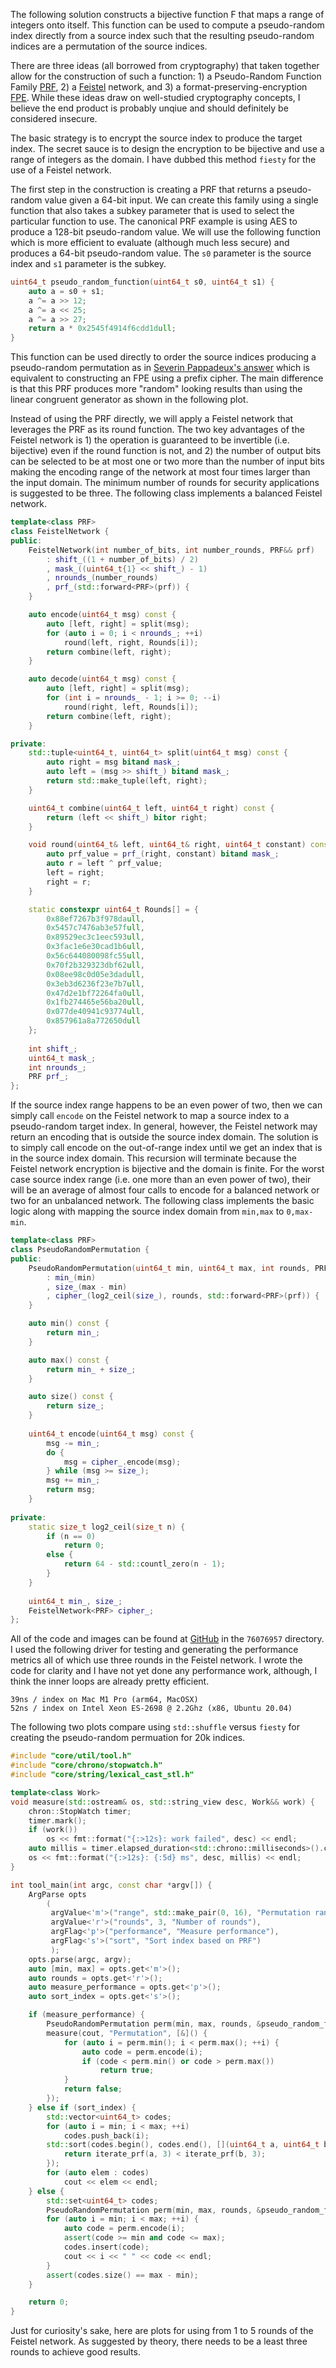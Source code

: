 
The following solution constructs a bijective function F that maps a
range of integers onto itself. This function can be used to compute a
pseudo-random index directly from a source index such that the
resulting pseudo-random indices are a permutation of the source
indices.

There are three ideas (all borrowed from cryptography) that taken
together allow for the construction of such a function: 1) a
Pseudo-Random Function Family [PRF][1], 2) a [Feistel][2] network, and
3) a format-preserving-encryption [FPE][3].  While these ideas draw on
well-studied cryptography concepts, I believe the end product is
probably unqiue and should definitely be considered insecure.

The basic strategy is to encrypt the source index to produce the
target index. The secret sauce is to design the encryption to be
bijective and use a range of integers as the domain. I have dubbed
this method `fiesty` for the use of a Feistel network.

The first step in the construction is creating a PRF that returns a
pseudo-random value given a 64-bit input. We can create this family
using a single function that also takes a subkey parameter that is
used to select the particular function to use. The canonical PRF
example is using AES to produce a 128-bit pseudo-random value. We will
use the following function which is more efficient to evaluate
(although much less secure) and produces a 64-bit pseudo-random
value. The `s0` parameter is the source index and `s1` parameter is
the subkey.

```c++
uint64_t pseudo_random_function(uint64_t s0, uint64_t s1) {
    auto a = s0 + s1;
    a ^= a >> 12;
    a ^= a << 25;
    a ^= a >> 27;
    return a * 0x2545f4914f6cdd1dull;
}
```

This function can be used directly to order the source indices
producing a pseudo-random permutation as in [Severin Pappadeux's
answer](https://stackoverflow.com/a/76082801/1202808) which is
equivalent to constructing an FPE using a prefix cipher. The main
difference is that this PRF produces more "random" looking results
than using the linear congruent generator as shown in the following
plot.

Instead of using the PRF directly, we will apply a Feistel network
that leverages the PRF as its round function. The two key advantages
of the Feistel network is 1) the operation is guaranteed to be
invertible (i.e. bijective) even if the round function is not, and 2)
the number of output bits can be selected to be at most one or two
more than the number of input bits making the encoding range of the
network at most four times larger than the input domain. The minimum
number of rounds for security applications is suggested to be
three. The following class implements a balanced Feistel network.

```c++
template<class PRF>
class FeistelNetwork {
public:
    FeistelNetwork(int number_of_bits, int number_rounds, PRF&& prf)
		: shift_((1 + number_of_bits) / 2)
		, mask_((uint64_t{1} << shift_) - 1)
		, nrounds_(number_rounds)
		, prf_(std::forward<PRF>(prf)) {
    }

    auto encode(uint64_t msg) const {
		auto [left, right] = split(msg);
		for (auto i = 0; i < nrounds_; ++i)
			round(left, right, Rounds[i]);
		return combine(left, right);
    }

    auto decode(uint64_t msg) const {
		auto [left, right] = split(msg);
		for (int i = nrounds_ - 1; i >= 0; --i)
			round(right, left, Rounds[i]);
		return combine(left, right);
    }

private:
    std::tuple<uint64_t, uint64_t> split(uint64_t msg) const {
		auto right = msg bitand mask_;
		auto left = (msg >> shift_) bitand mask_;
		return std::make_tuple(left, right);
    }

    uint64_t combine(uint64_t left, uint64_t right) const {
		return (left << shift_) bitor right;
    }

    void round(uint64_t& left, uint64_t& right, uint64_t constant) const {
		auto prf_value = prf_(right, constant) bitand mask_;
		auto r = left ^ prf_value;
		left = right;
		right = r;
    }

    static constexpr uint64_t Rounds[] = {
		0x88ef7267b3f978daull,
		0x5457c7476ab3e57full,
		0x89529ec3c1eec593ull,
		0x3fac1e6e30cad1b6ull,
		0x56c644080098fc55ull,
		0x70f2b329323dbf62ull,
		0x08ee98c0d05e3dadull,
		0x3eb3d6236f23e7b7ull,
		0x47d2e1bf72264fa0ull,
		0x1fb274465e56ba20ull,
		0x077de40941c93774ull,
		0x857961a8a772650dull
    };
    
    int shift_;
    uint64_t mask_;
    int nrounds_;
    PRF prf_;
};
```

If the source index range happens to be an even power of two, then we
can simply call `encode` on the Feistel network to map a source index
to a pseudo-random target index. In general, however, the Feistel
network may return an encoding that is outside the source index
domain. The solution is to simply call encode on the out-of-range
index until we get an index that is in the source index domain. This
recursion will terminate because the Feistel network encryption is
bijective and the domain is finite. For the worst case source index
range (i.e. one more than an even power of two), their will be an
average of almost four calls to encode for a balanced network or two
for an unbalanced network. The following class implements the basic
logic along with mapping the source index domain from `min,max` to
`0,max-min`.

```c++
template<class PRF>
class PseudoRandomPermutation {
public:
    PseudoRandomPermutation(uint64_t min, uint64_t max, int rounds, PRF&& prf)
		: min_(min)
		, size_(max - min)
		, cipher_(log2_ceil(size_), rounds, std::forward<PRF>(prf)) { 
    }

    auto min() const {
		return min_;
    }

    auto max() const {
		return min_ + size_;
    }

    auto size() const {
		return size_;
    }
    
    uint64_t encode(uint64_t msg) const {
		msg -= min_;
		do {
			msg = cipher_.encode(msg);
		} while (msg >= size_);
		msg += min_;
		return msg;
	}
    
private:
    static size_t log2_ceil(size_t n) {
		if (n == 0)
			return 0;
		else {
			return 64 - std::countl_zero(n - 1);
		}
    }
    
    uint64_t min_, size_;
    FeistelNetwork<PRF> cipher_;
};
```

All of the code and images can be found at
[GitHub](https://github.com/cpp-core/so.git) in the `76076957`
directory. I used the following driver for testing and generating the
performance metrics all of which use three rounds in the Feistel
network. I wrote the code for clarity and I have not yet done any
performance work, although, I think the inner loops are already pretty
efficient.

```
39ns / index on Mac M1 Pro (arm64, MacOSX)
52ns / index on Intel Xeon ES-2698 @ 2.2Ghz (x86, Ubuntu 20.04)
```

The following two plots compare using `std::shuffle` versus `fiesty`
for creating the pseudo-random permuation for 20k indices.


```c++
#include "core/util/tool.h"
#include "core/chrono/stopwatch.h"
#include "core/string/lexical_cast_stl.h"

template<class Work>
void measure(std::ostream& os, std::string_view desc, Work&& work) {
    chron::StopWatch timer;
    timer.mark();
    if (work())
        os << fmt::format("{:>12s}: work failed", desc) << endl;
    auto millis = timer.elapsed_duration<std::chrono::milliseconds>().count();
    os << fmt::format("{:>12s}: {:5d} ms", desc, millis) << endl;
}

int tool_main(int argc, const char *argv[]) {
    ArgParse opts
        (
         argValue<'m'>("range", std::make_pair(0, 16), "Permutation range min:max"),
         argValue<'r'>("rounds", 3, "Number of rounds"),
         argFlag<'p'>("performance", "Measure performance"),
         argFlag<'s'>("sort", "Sort index based on PRF")
         );
    opts.parse(argc, argv);
    auto [min, max] = opts.get<'m'>();
    auto rounds = opts.get<'r'>();
    auto measure_performance = opts.get<'p'>();
    auto sort_index = opts.get<'s'>();

    if (measure_performance) {
        PseudoRandomPermutation perm(min, max, rounds, &pseudo_random_function);
        measure(cout, "Permutation", [&]() {
            for (auto i = perm.min(); i < perm.max(); ++i) {
                auto code = perm.encode(i);
                if (code < perm.min() or code > perm.max())
                    return true;
            }
            return false;
        });
    } else if (sort_index) {
        std::vector<uint64_t> codes;
        for (auto i = min; i < max; ++i)
            codes.push_back(i);
        std::sort(codes.begin(), codes.end(), [](uint64_t a, uint64_t b) {
            return iterate_prf(a, 3) < iterate_prf(b, 3);
        });
        for (auto elem : codes)
            cout << elem << endl;
    } else {
        std::set<uint64_t> codes;
        PseudoRandomPermutation perm(min, max, rounds, &pseudo_random_function);
        for (auto i = min; i < max; ++i) {
            auto code = perm.encode(i);
            assert(code >= min and code <= max);
            codes.insert(code);
            cout << i << " " << code << endl;
        }
        assert(codes.size() == max - min);
    }

    return 0;
}
```

Just for curiosity's sake, here are plots for using from 1 to 5 rounds
of the Feistel network. As suggested by theory, there needs to be a
least three rounds to achieve good results.



  [1]: https://en.wikipedia.org/wiki/Format-preserving_encryption
  [2]: https://en.wikipedia.org/wiki/Feistel_cipher
  [3]: https://en.wikipedia.org/wiki/Format-preserving_encryption


